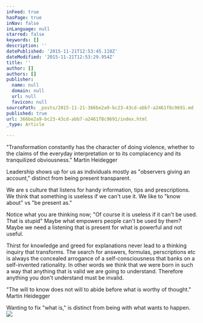 ```yaml
---
inFeed: true
hasPage: true
inNav: false
inLanguage: null
starred: false
keywords: []
description: ''
datePublished: '2015-11-21T12:53:45.118Z'
dateModified: '2015-11-21T12:53:29.954Z'
title: ''
author: []
authors: []
publisher:
  name: null
  domain: null
  url: null
  favicon: null
sourcePath: _posts/2015-11-21-366be2a9-bc23-43cd-abb7-a2461f8c9691.md
published: true
url: 366be2a9-bc23-43cd-abb7-a2461f8c9691/index.html
_type: Article

---
```

"Transformation constantly has the character of doing violence, whether to the claims of the everyday interpretation or to its complacency and its tranquilized obviousness." Martin Heidegger

Leadership shows up for us as individuals mostly as "observers giving an account," distinct from being present transparent.  

We are s culture that listens for handy information, tips and prescriptions. 
We think that something is useless if we can't use it.
We like to "know about" vs "be present as." 

Notice what you are thinking now; "Of course it is useless if it can't be used. That is stupid"
Maybe what empowers people can't be used by them? Maybe we need a listening that is present for what is powerful and not useful. 

Thirst for knowledge and greed for explanations never lead to a thinking inquiry that transforms. The search for answers, formulas, perscriptions etc is always the concealed arrogance of a self-consciousness that banks on a self-invented rationality.
In other words we think that we were born in such a way that anything that is valid we are going to understand. Therefore anything you don't understand must be invalid. 

"The will to know does not will to abide before what is worthy of thought." Martin Heidegger 

Wanting to fix "what is," is distinct from being with what wants to happen. ![](https://the-grid-user-content.s3-us-west-2.amazonaws.com/7d6e6793-e687-4f7e-9ebe-8a72dc05533b.jpg)